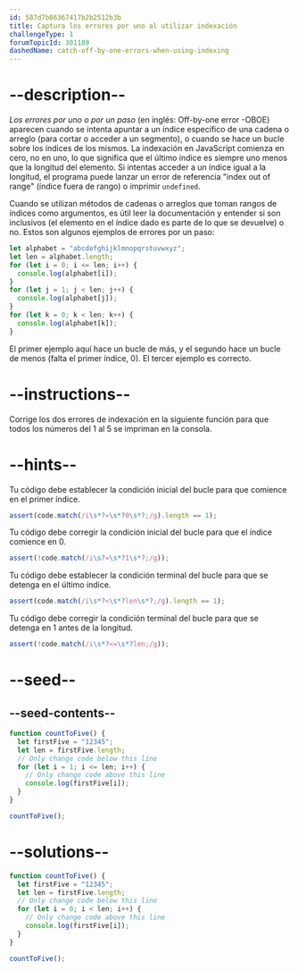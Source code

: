 ```yaml
---
id: 587d7b86367417b2b2512b3b
title: Captura los errores por uno al utilizar indexación
challengeType: 1
forumTopicId: 301189
dashedName: catch-off-by-one-errors-when-using-indexing
---
```


# --description--

<dfn>Los errores por uno o por un paso</dfn> (en inglés: Off-by-one error -OBOE) aparecen cuando se intenta apuntar a un índice específico de una cadena o arreglo (para cortar o acceder a un segmento), o cuando se hace un bucle sobre los índices de los mismos. La indexación en JavaScript comienza en cero, no en uno, lo que significa que el último índice es siempre uno menos que la longitud del elemento. Si intentas acceder a un índice igual a la longitud, el programa puede lanzar un error de referencia "index out of range" (índice fuera de rango) o imprimir `undefined`.

Cuando se utilizan métodos de cadenas o arreglos que toman rangos de índices como argumentos, es útil leer la documentación y entender si son inclusivos (el elemento en el índice dado es parte de lo que se devuelve) o no. Estos son algunos ejemplos de errores por un paso:

```js
let alphabet = "abcdefghijklmnopqrstuvwxyz";
let len = alphabet.length;
for (let i = 0; i <= len; i++) {
  console.log(alphabet[i]);
}
for (let j = 1; j < len; j++) {
  console.log(alphabet[j]);
}
for (let k = 0; k < len; k++) {
  console.log(alphabet[k]);
}
```

El primer ejemplo aquí hace un bucle de más, y el segundo hace un bucle de menos (falta el primer índice, 0). El tercer ejemplo es correcto.

# --instructions--

Corrige los dos errores de indexación en la siguiente función para que todos los números del 1 al 5 se impriman en la consola.

# --hints--

Tu código debe establecer la condición inicial del bucle para que comience en el primer índice.

```js
assert(code.match(/i\s*?=\s*?0\s*?;/g).length == 1);
```

Tu código debe corregir la condición inicial del bucle para que el índice comience en 0.

```js
assert(!code.match(/i\s?=\s*?1\s*?;/g));
```

Tu código debe establecer la condición terminal del bucle para que se detenga en el último índice.

```js
assert(code.match(/i\s*?<\s*?len\s*?;/g).length == 1);
```

Tu código debe corregir la condición terminal del bucle para que se detenga en 1 antes de la longitud.

```js
assert(!code.match(/i\s*?<=\s*?len;/g));
```

# --seed--

## --seed-contents--

```js
function countToFive() {
  let firstFive = "12345";
  let len = firstFive.length;
  // Only change code below this line
  for (let i = 1; i <= len; i++) {
    // Only change code above this line
    console.log(firstFive[i]);
  }
}

countToFive();
```

# --solutions--

```js
function countToFive() {
  let firstFive = "12345";
  let len = firstFive.length;
  // Only change code below this line
  for (let i = 0; i < len; i++) {
    // Only change code above this line
    console.log(firstFive[i]);
  }
}

countToFive();
```
